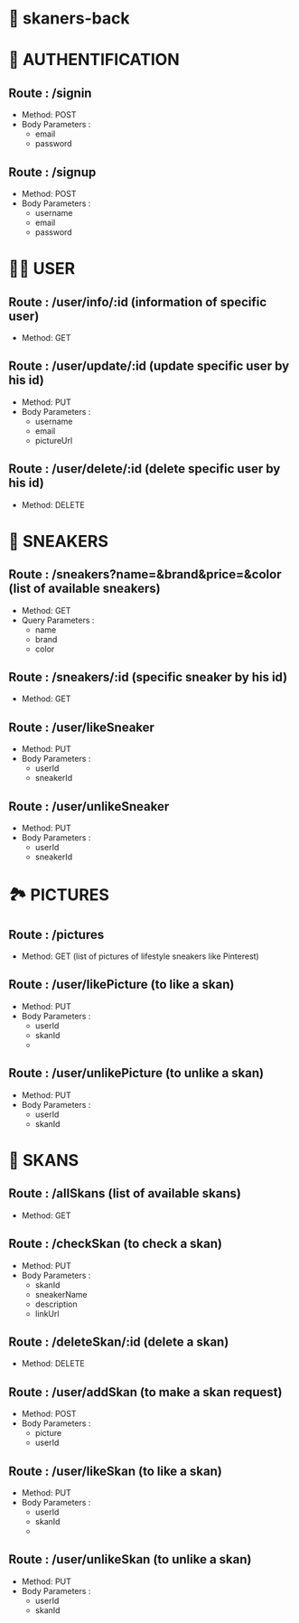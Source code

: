 # 👟 skaners-back 

# 🔐 AUTHENTIFICATION 

## Route : /signin

- Method: POST
- Body Parameters :
  - email
  - password

## Route : /signup

- Method: POST
- Body Parameters :
  - username
  - email
  - password

# 👨‍💻 USER 

## Route : /user/info/:id (information of specific user)

- Method: GET

## Route : /user/update/:id (update specific user by his id)

- Method: PUT
- Body Parameters :
  - username
  - email
  - pictureUrl

## Route : /user/delete/:id (delete specific user by his id)

- Method: DELETE

# 👟 SNEAKERS 

## Route : /sneakers?name=&brand&price=&color (list of available sneakers)

- Method: GET
- Query Parameters :
  - name
  - brand
  - color

## Route : /sneakers/:id (specific sneaker by his id)

- Method: GET

## Route : /user/likeSneaker

- Method: PUT
- Body Parameters :
  - userId
  - sneakerId

## Route : /user/unlikeSneaker

- Method: PUT
- Body Parameters :
  - userId
  - sneakerId

# 🏞️ PICTURES

## Route : /pictures

- Method: GET (list of pictures of lifestyle sneakers like Pinterest)

## Route : /user/likePicture (to like a skan)

- Method: PUT
- Body Parameters :
  - userId
  - skanId
  -
## Route : /user/unlikePicture (to unlike a skan)

- Method: PUT
- Body Parameters :
  - userId
  - skanId

# 🤳 SKANS

## Route : /allSkans (list of available skans)

- Method: GET

## Route : /checkSkan (to check a skan)

- Method: PUT
- Body Parameters :
  - skanId
  - sneakerName
  - description
  - linkUrl

## Route : /deleteSkan/:id (delete a skan)

- Method: DELETE

## Route : /user/addSkan (to make a skan request)

- Method: POST
- Body Parameters :
  - picture
  - userId

## Route : /user/likeSkan (to like a skan)

- Method: PUT
- Body Parameters :
  - userId
  - skanId
  - 
## Route : /user/unlikeSkan (to unlike a skan)

- Method: PUT
- Body Parameters :
  - userId
  - skanId
